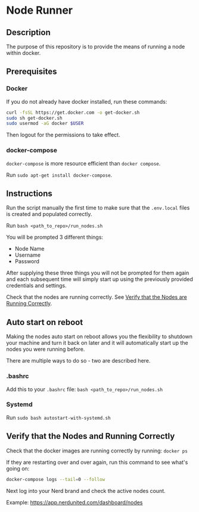 # Node Runner

## Description

The purpose of this repository is to provide the means of running a node within docker.

## Prerequisites

### Docker

If you do not already have docker installed, run these commands:

```bash
curl -fsSL https://get.docker.com -o get-docker.sh
sudo sh get-docker.sh
sudo usermod -aG docker $USER
```

Then logout for the permissions to take effect.

### docker-compose

`docker-compose` is more resource efficient than `docker compose`.

Run `sudo apt-get install docker-compose`.

## Instructions

Run the script manually the first time to make sure that the `.env.local` files is created and populated correctly.

Run `bash <path_to_repo>/run_nodes.sh`

You will be prompted 3 different things:

* Node Name
* Username
* Password

After supplying these three things you will not be prompted for them again and each subsequent time will simply start up using the previously provided credentials and settings.

Check that the nodes are running correctly.  See [Verify that the Nodes are Running Correctly](#verify-that-the-nodes-are-running-correctly).

## Auto start on reboot

Making the nodes auto start on reboot allows you the flexibility to shutdown your machine and turn it back on later and it will automatically start up the nodes you were running before.

There are multiple ways to do so - two are described here.

### .bashrc

Add this to your `.bashrc` file: `bash <path_to_repo>/run_nodes.sh`

### Systemd

Run `sudo bash autostart-with-systemd.sh`

## Verify that the Nodes and Running Correctly

Check that the docker images are running correctly by running: `docker ps`

If they are restarting over and over again, run this command to see what's going on:

```Bash
docker-compose logs --tail=0 --follow
```

Next log into your Nerd brand and check the active nodes count.

Example: https://app.nerdunited.com/dashboard/nodes